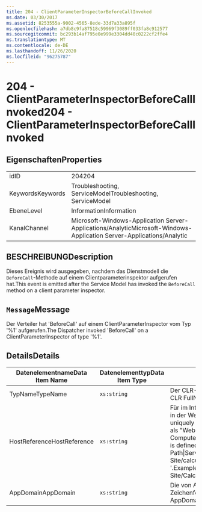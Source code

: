 ```yaml
---
title: 204 - ClientParameterInspectorBeforeCallInvoked
ms.date: 03/30/2017
ms.assetid: 8253555a-9002-4565-8ede-33d7a33a895f
ms.openlocfilehash: a7db8c9fa87518c59969f3089ff033fa8c912577
ms.sourcegitcommit: bc293b14af795e0e999e3304dd40c0222cf2ffe4
ms.translationtype: MT
ms.contentlocale: de-DE
ms.lasthandoff: 11/26/2020
ms.locfileid: "96275787"
---
```

# <a name="204---clientparameterinspectorbeforecallinvoked"></a><span data-ttu-id="82d8f-102">204 - ClientParameterInspectorBeforeCallInvoked</span><span class="sxs-lookup"><span data-stu-id="82d8f-102">204 - ClientParameterInspectorBeforeCallInvoked</span></span>

## <a name="properties"></a><span data-ttu-id="82d8f-103">Eigenschaften</span><span class="sxs-lookup"><span data-stu-id="82d8f-103">Properties</span></span>  
  
|||  
|-|-|  
|<span data-ttu-id="82d8f-104">id</span><span class="sxs-lookup"><span data-stu-id="82d8f-104">ID</span></span>|<span data-ttu-id="82d8f-105">204</span><span class="sxs-lookup"><span data-stu-id="82d8f-105">204</span></span>|  
|<span data-ttu-id="82d8f-106">Keywords</span><span class="sxs-lookup"><span data-stu-id="82d8f-106">Keywords</span></span>|<span data-ttu-id="82d8f-107">Troubleshooting, ServiceModel</span><span class="sxs-lookup"><span data-stu-id="82d8f-107">Troubleshooting, ServiceModel</span></span>|  
|<span data-ttu-id="82d8f-108">Ebene</span><span class="sxs-lookup"><span data-stu-id="82d8f-108">Level</span></span>|<span data-ttu-id="82d8f-109">Information</span><span class="sxs-lookup"><span data-stu-id="82d8f-109">Information</span></span>|  
|<span data-ttu-id="82d8f-110">Kanal</span><span class="sxs-lookup"><span data-stu-id="82d8f-110">Channel</span></span>|<span data-ttu-id="82d8f-111">Microsoft-Windows-Application Server-Applications/Analytic</span><span class="sxs-lookup"><span data-stu-id="82d8f-111">Microsoft-Windows-Application Server-Applications/Analytic</span></span>|  
  
## <a name="description"></a><span data-ttu-id="82d8f-112">BESCHREIBUNG</span><span class="sxs-lookup"><span data-stu-id="82d8f-112">Description</span></span>  

 <span data-ttu-id="82d8f-113">Dieses Ereignis wird ausgegeben, nachdem das Dienstmodell die `BeforeCall`-Methode auf einem Clientparameterinspektor aufgerufen hat.</span><span class="sxs-lookup"><span data-stu-id="82d8f-113">This event is emitted after the Service Model has invoked the `BeforeCall` method on a client parameter inspector.</span></span>  
  
## <a name="message"></a><span data-ttu-id="82d8f-114">`Message`</span><span class="sxs-lookup"><span data-stu-id="82d8f-114">Message</span></span>  

 <span data-ttu-id="82d8f-115">Der Verteiler hat 'BeforeCall' auf einem ClientParameterInspector vom Typ '%1' aufgerufen.</span><span class="sxs-lookup"><span data-stu-id="82d8f-115">The Dispatcher invoked 'BeforeCall' on a ClientParameterInspector of type '%1'.</span></span>  
  
## <a name="details"></a><span data-ttu-id="82d8f-116">Details</span><span class="sxs-lookup"><span data-stu-id="82d8f-116">Details</span></span>  
  
|<span data-ttu-id="82d8f-117">Datenelementname</span><span class="sxs-lookup"><span data-stu-id="82d8f-117">Data Item Name</span></span>|<span data-ttu-id="82d8f-118">Datenelementtyp</span><span class="sxs-lookup"><span data-stu-id="82d8f-118">Data Item Type</span></span>|<span data-ttu-id="82d8f-119">BESCHREIBUNG</span><span class="sxs-lookup"><span data-stu-id="82d8f-119">Description</span></span>|  
|--------------------|--------------------|-----------------|  
|<span data-ttu-id="82d8f-120">TypName</span><span class="sxs-lookup"><span data-stu-id="82d8f-120">TypeName</span></span>|`xs:string`|<span data-ttu-id="82d8f-121">Der CLR-FullName für den Typ des aufgerufenen Inspektors.</span><span class="sxs-lookup"><span data-stu-id="82d8f-121">The CLR FullName of the invoked inspector's type.</span></span>|  
|<span data-ttu-id="82d8f-122">HostReference</span><span class="sxs-lookup"><span data-stu-id="82d8f-122">HostReference</span></span>|`xs:string`|<span data-ttu-id="82d8f-123">Für im Internet gehostete Dienste identifiziert dieses Feld den Dienst in der Webhierarchie eindeutig.</span><span class="sxs-lookup"><span data-stu-id="82d8f-123">For Web-hosted services, this field uniquely identifies the service in the Web hierarchy.</span></span> <span data-ttu-id="82d8f-124">Sein Format ist als "Website Name Anwendungspfad für virtuelle Computer&#124;virtuellen Dienst Pfad&#124;Dienst Name '" definiert.</span><span class="sxs-lookup"><span data-stu-id="82d8f-124">Its format is defined as 'Web Site Name Application Virtual Path&#124;Service Virtual Path&#124;ServiceName'.</span></span> <span data-ttu-id="82d8f-125">Beispiel: "Default Web Site/calculatorapplication&#124;/CalculatorService.svc&#124;CalculatorService '.</span><span class="sxs-lookup"><span data-stu-id="82d8f-125">Example: 'Default Web Site/CalculatorApplication&#124;/CalculatorService.svc&#124;CalculatorService'.</span></span>|  
|<span data-ttu-id="82d8f-126">AppDomain</span><span class="sxs-lookup"><span data-stu-id="82d8f-126">AppDomain</span></span>|`xs:string`|<span data-ttu-id="82d8f-127">Die von AppDomain.CurrentDomain.FriendlyName zurückgegebene Zeichenfolge.</span><span class="sxs-lookup"><span data-stu-id="82d8f-127">The string returned by AppDomain.CurrentDomain.FriendlyName.</span></span>|
